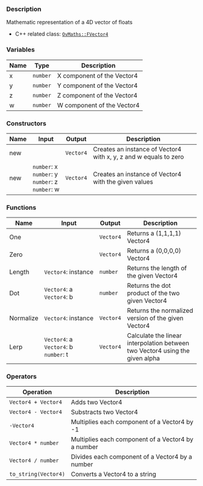 ### Description
Mathematic representation of a 4D vector of floats

- C++ related class: [`OvMaths::FVector4`](https://github.com/adriengivry/Overload/blob/develop/Sources/Overload/OvMaths/include/OvMaths/FVector4.h)

### Variables
|Name|Type|Description|
|-|-|-|
|x|`number`|X component of the Vector4|
|y|`number`|Y component of the Vector4|
|z|`number`|Z component of the Vector4|
|w|`number`|W component of the Vector4|

### Constructors
|Name|Input|Output|Description|
|-|-|-|-|
|new||`Vector4`|Creates an instance of Vector4 with x, y, z and w equals to zero|
|new|`number`:&nbsp;x<br>`number`:&nbsp;y<br>`number`:&nbsp;z<br>`number`:&nbsp;w<br>|`Vector4`|Creates an instance of Vector4 with the given values|

### Functions
|Name|Input|Output|Description|
|-|-|-|-|
|One||`Vector4`|Returns a (1,1,1,1) Vector4|
|Zero||`Vector4`|Returns a (0,0,0,0) Vector4|
|Length|`Vector4`:&nbsp;instance<br>|`number`|Returns the length of the given Vector4|
|Dot|`Vector4`:&nbsp;a<br>`Vector4`:&nbsp;b<br>|`number`|Returns the dot product of the two given Vector4|
|Normalize|`Vector4`:&nbsp;instance<br>|`Vector4`|Returns the normalized version of the given Vector4|
|Lerp|`Vector4`:&nbsp;a<br>`Vector4`:&nbsp;b<br>`number`:&nbsp;t<br>|`Vector4`|Calculate the linear interpolation between two Vector4 using the given alpha|

### Operators
|Operation|Description|
|-|-|
|`Vector4 + Vector4`|Adds two Vector4|
|`Vector4 - Vector4`|Substracts two Vector4|
|`-Vector4`|Multiplies each component of a Vector4 by -1|
|`Vector4 * number`|Multiplies each component of a Vector4 by a number|
|`Vector4 / number`|Divides each component of a Vector4 by a number|
|`to_string(Vector4)`|Converts a Vector4 to a string|
